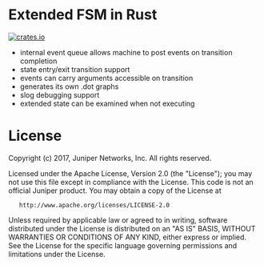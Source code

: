 Extended FSM in Rust 
====================

[![crates.io](http://meritbadge.herokuapp.com/coap)](https://crates.io/crates/coap)

   * internal event queue allows machine to post events 
     on transition completion 
   * state entry/exit transition support 
   * events can carry arguments accessible on transition
   * generates its own .dot graphs 
   * slog debugging support 
   * extended state can be examined when not executing

License
=======

   Copyright (c) 2017, Juniper Networks, Inc.
   All rights reserved.

   Licensed under the Apache License, Version 2.0 (the "License");
   you may not use this file except in compliance with the License.
   This code is not an official Juniper product.
   You may obtain a copy of the License at

       http://www.apache.org/licenses/LICENSE-2.0

   Unless required by applicable law or agreed to in writing, software
   distributed under the License is distributed on an "AS IS" BASIS,
   WITHOUT WARRANTIES OR CONDITIONS OF ANY KIND, either express or implied.
   See the License for the specific language governing permissions and
   limitations under the License.
